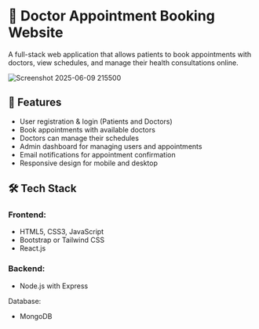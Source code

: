 # 🏥 Doctor Appointment Booking Website

A full-stack web application that allows patients to book appointments with doctors, view schedules, and manage their health consultations online.

 ![Screenshot 2025-06-09 215500](https://github.com/user-attachments/assets/7d0e79ef-dcf7-418c-9971-3d5726b05bc4)

## 🚀 Features

- User registration & login (Patients and Doctors)
- Book appointments with available doctors
- Doctors can manage their schedules
- Admin dashboard for managing users and appointments
- Email notifications for appointment confirmation
- Responsive design for mobile and desktop

## 🛠️ Tech Stack

### Frontend:
- HTML5, CSS3, JavaScript
- Bootstrap or Tailwind CSS
- React.js 

### Backend:
- Node.js with Express  


Database:
- MongoDB 









